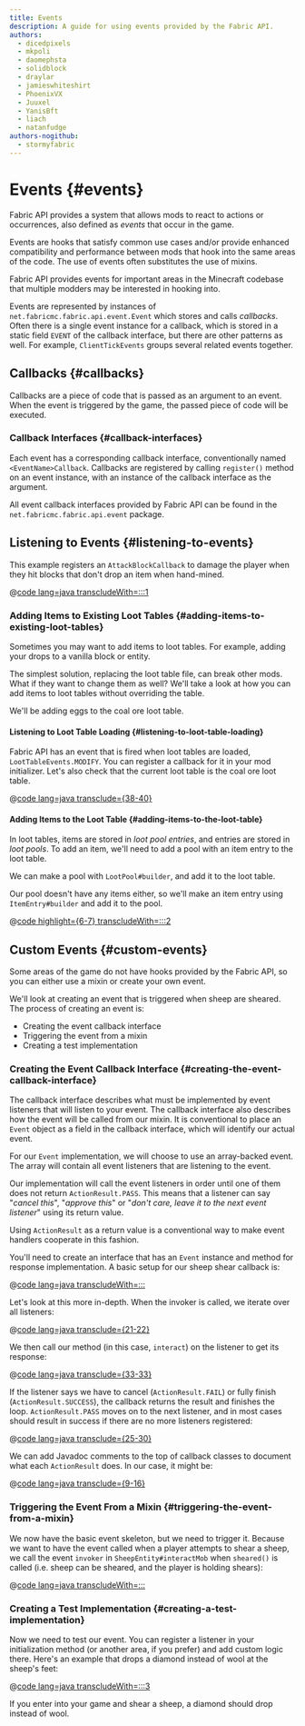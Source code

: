 ```yaml
---
title: Events
description: A guide for using events provided by the Fabric API.
authors:
  - dicedpixels
  - mkpoli
  - daomephsta
  - solidblock
  - draylar
  - jamieswhiteshirt
  - PhoenixVX
  - Juuxel
  - YanisBft
  - liach
  - natanfudge
authors-nogithub:
  - stormyfabric
---
```


# Events {#events}

Fabric API provides a system that allows mods to react to actions or occurrences, also defined as _events_ that occur in the game.

Events are hooks that satisfy common use cases and/or provide enhanced compatibility and performance between mods that hook into the same areas of the code. The use of events often substitutes the use of mixins.

Fabric API provides events for important areas in the Minecraft codebase that multiple modders may be interested in hooking into.

Events are represented by instances of `net.fabricmc.fabric.api.event.Event` which stores and calls _callbacks_. Often there is a single event instance for a callback, which is stored in a static field `EVENT` of the callback interface, but there are other patterns as well. For example, `ClientTickEvents` groups several related events together.

## Callbacks {#callbacks}

Callbacks are a piece of code that is passed as an argument to an event. When the event is triggered by the game, the passed piece of code will be executed.

### Callback Interfaces {#callback-interfaces}

Each event has a corresponding callback interface, conventionally named `<EventName>Callback`. Callbacks are registered by calling `register()` method on an event instance, with an instance of the callback interface as the argument.

All event callback interfaces provided by Fabric API can be found in the `net.fabricmc.fabric.api.event` package.

## Listening to Events {#listening-to-events}

This example registers an `AttackBlockCallback` to damage the player when they hit blocks that don't drop an item when hand-mined.

@[code lang=java transcludeWith=:::1](@/reference/latest/src/main/java/com/example/docs/event/FabricDocsReferenceEvents.java)

### Adding Items to Existing Loot Tables {#adding-items-to-existing-loot-tables}

Sometimes you may want to add items to loot tables. For example, adding your drops to a vanilla block or entity.

The simplest solution, replacing the loot table file, can break other mods. What if they want to change them as well? We'll take a look at how you can add items to loot tables without overriding the table.

We'll be adding eggs to the coal ore loot table.

#### Listening to Loot Table Loading {#listening-to-loot-table-loading}

Fabric API has an event that is fired when loot tables are loaded, `LootTableEvents.MODIFY`. You can register a callback for it in your mod initializer. Let's also check that the current loot table is the coal ore loot table.

@[code lang=java transclude={38-40}](@/reference/latest/src/main/java/com/example/docs/event/FabricDocsReferenceEvents.java)

#### Adding Items to the Loot Table {#adding-items-to-the-loot-table}

In loot tables, items are stored in _loot pool entries_, and entries are stored in _loot pools_. To add an item, we'll need to add a pool with an item entry to the loot table.

We can make a pool with `LootPool#builder`, and add it to the loot table.

Our pool doesn't have any items either, so we'll make an item entry using `ItemEntry#builder` and add it to the pool.

@[code highlight={6-7} transcludeWith=:::2](@/reference/latest/src/main/java/com/example/docs/event/FabricDocsReferenceEvents.java)

## Custom Events {#custom-events}

Some areas of the game do not have hooks provided by the Fabric API, so you can either use a mixin or create your own event.

We'll look at creating an event that is triggered when sheep are sheared. The process of creating an event is:

- Creating the event callback interface
- Triggering the event from a mixin
- Creating a test implementation

### Creating the Event Callback Interface {#creating-the-event-callback-interface}

The callback interface describes what must be implemented by event listeners that will listen to your event. The callback interface also describes how the event will be called from our mixin. It is conventional to place an `Event` object as a field in the callback interface, which will identify our actual event.

For our `Event` implementation, we will choose to use an array-backed event. The array will contain all event listeners that are listening to the event.

Our implementation will call the event listeners in order until one of them does not return `ActionResult.PASS`. This means that a listener can say "_cancel this_", "_approve this_" or "_don't care, leave it to the next event listener_" using its return value.

Using `ActionResult` as a return value is a conventional way to make event handlers cooperate in this fashion.

You'll need to create an interface that has an `Event` instance and method for response implementation. A basic setup for our sheep shear callback is:

@[code lang=java transcludeWith=:::](@/reference/latest/src/main/java/com/example/docs/event/SheepShearCallback.java)

Let's look at this more in-depth. When the invoker is called, we iterate over all listeners:

@[code lang=java transclude={21-22}](@/reference/latest/src/main/java/com/example/docs/event/SheepShearCallback.java)

We then call our method (in this case, `interact`) on the listener to get its response:

@[code lang=java transclude={33-33}](@/reference/latest/src/main/java/com/example/docs/event/SheepShearCallback.java)

If the listener says we have to cancel (`ActionResult.FAIL`) or fully finish (`ActionResult.SUCCESS`), the callback returns the result and finishes the loop. `ActionResult.PASS` moves on to the next listener, and in most cases should result in success if there are no more listeners registered:

@[code lang=java transclude={25-30}](@/reference/latest/src/main/java/com/example/docs/event/SheepShearCallback.java)

We can add Javadoc comments to the top of callback classes to document what each `ActionResult` does. In our case, it might be:

@[code lang=java transclude={9-16}](@/reference/latest/src/main/java/com/example/docs/event/SheepShearCallback.java)

### Triggering the Event From a Mixin {#triggering-the-event-from-a-mixin}

We now have the basic event skeleton, but we need to trigger it. Because we want to have the event called when a player attempts to shear a sheep, we call the event `invoker` in `SheepEntity#interactMob` when `sheared()` is called (i.e. sheep can be sheared, and the player is holding shears):

@[code lang=java transcludeWith=:::](@/reference/latest/src/main/java/com/example/docs/mixin/event/SheepEntityMixin.java)

### Creating a Test Implementation {#creating-a-test-implementation}

Now we need to test our event. You can register a listener in your initialization method (or another area, if you prefer) and add custom logic there. Here's an example that drops a diamond instead of wool at the sheep's feet:

@[code lang=java transcludeWith=:::3](@/reference/latest/src/main/java/com/example/docs/event/FabricDocsReferenceEvents.java)

If you enter into your game and shear a sheep, a diamond should drop instead of wool.
